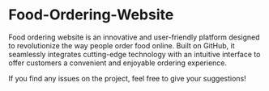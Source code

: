 # Food-Ordering-Website
 Food ordering website is an innovative and user-friendly platform designed to revolutionize the way people order food online. Built on GitHub, it seamlessly integrates cutting-edge technology with an intuitive interface to offer customers a convenient and enjoyable ordering experience.

 If you find any issues on the project, feel free to give your suggestions!
